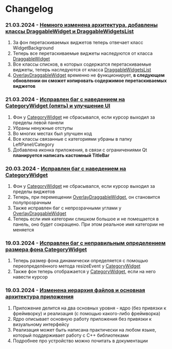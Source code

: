 # Changelog

### 21.03.2024 - [Немного изменена архитектура, добавлены классы DraggableWidget и DraggableWidgetsList]()
1. За фон перетаскиваемых виджетов теперь отвечает класс WidgetBackground
2. Теперь все перетаскиваемые виджеты наследуются от класса [DraggableWidget](https://github.com/DangeL187/CandyPane/blob/main/CandyPaneQt6/include/DraggableWidget.hpp)
3. Все классы списков, в которых содержатся перетаскиваемые виджеты, теперь наследуются от класса [DraggableWidgetsList](https://github.com/DangeL187/CandyPane/blob/main/CandyPaneQt6/include/DraggableWidgetsList.hpp)
4. [OverlayDraggableWidget](https://github.com/DangeL187/CandyPane/blob/main/CandyPaneQt6/include/OverlayDraggableWidget.hpp) временно не функционирует, <b> в следующем обновлении он сможет копировать содержимое перетаскиваемых виджетов </b>
### 21.03.2024 - [Исправлен баг с наведением на CategoryWidget (опять) и улучшение UI](https://github.com/DangeL187/CandyPane/commit/b87fbb14e273cd49c87ddea3dcd1466704a0b34e)
1. Фон у [CategoryWidget](https://github.com/DangeL187/CandyPane/blob/main/CandyPaneQt6/include/LeftPanel/Category/CategoryWidget.hpp) не сбрасывался, если курсор выходил за пределы левой панели
2. Убраны ненужные отступы
3. Во многих местах был улучшен код
4. Все классы связанные с категориями убраны в папку LeftPanel/Category
5. Добавлена иконка приложения, в связи с ограничениями Qt <b> планируется написать кастомный TitleBar </b>
### 20.03.2024 - [Исправлен баг с наведением на CategoryWidget](https://github.com/DangeL187/CandyPane/commit/5495a9f57fd87430ee21400b41fd367318088147)
1. Фон у [CategoryWidget](https://github.com/DangeL187/CandyPane/blob/main/CandyPaneQt6/include/LeftPanel/Category/CategoryWidget.hpp) не сбрасывался, если курсор выходил за пределы виджетов
2. Теперь, при перемещении [OverlayDraggableWidget](https://github.com/DangeL187/CandyPane/blob/main/CandyPaneQt6/include/OverlayDraggableWidget.hpp), он становится полупрозрачным
3. Также исправлен баг с непрозрачными углами у [OverlayDraggableWidget](https://github.com/DangeL187/CandyPane/blob/main/CandyPaneQt6/include/OverlayDraggableWidget.hpp)
4. Теперь если имя категории слишком большое и не помещается в панель, оно будет сокращено. При этом реальное имя категории не меняется
### 19.03.2024 - [Исправлен баг с неправильным определением размера фона CategoryWidget](https://github.com/DangeL187/CandyPane/commit/da699ed93f07bb7b9d5b6e960d0db3b7fc8c2db6)
1. Теперь размер фона динамически определяется с помощью переопределённого метода resizeEvent у [CategoryWidget](https://github.com/DangeL187/CandyPane/blob/main/CandyPaneQt6/include/LeftPanel/Category/CategoryWidget.hpp)
2. Также фон теперь отображается у [CategoryWidget](https://github.com/DangeL187/CandyPane/blob/main/CandyPaneQt6/include/LeftPanel/Category/CategoryWidget.hpp), если на него навести курсор
### 19.03.2024 - [Изменена иерархия файлов и основная архитектура приложения](https://github.com/DangeL187/CandyPane/commit/79d07cbea3c8ce65190504a02e9de14586cd29a2)
1. Приложение делится на два основных уровня - ядро (без привязки к фреймворку) и реализация (с помощью какого-либо фреймворка)
2. Ядро описывает основную работу приложения без привязки к визуальному интерфейсу
3. Реализация может быть написана практически на любом языке, который поддерживает работу с C++ библиотеками
4. Подробнее про устройство можно почитать в документации

